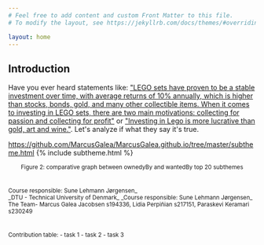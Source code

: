 ```yaml
---
# Feel free to add content and custom Front Matter to this file.
# To modify the layout, see https://jekyllrb.com/docs/themes/#overriding-theme-defaults

layout: home
---
```


## Introduction

Have you ever heard statements like: ["LEGO sets have proven to be a stable investment over time, with average returns of 10% annually, which is higher than stocks, bonds, gold, and many other collectible items. When it comes to investing in LEGO sets, there are two main motivations: collecting for passion and collecting for profit"](https://www.nerdcube.eu/guides/investing-in-lego/#:~:text=some%20extra%20cash.-,LEGO%20sets%20have%20proven%20to%20be%20a%20stable%20investment%20over,passion%20and%20collecting%20for%20profit) or ["Investing in Lego is more lucrative than gold, art and wine."](https://www.theguardian.com/lifeandstyle/2021/dec/10/investing-in-lego-more-lucrative-than-gold-study-suggests). Let's analyze if what they say it's true.

https://github.com/MarcusGalea/MarcusGalea.github.io/tree/master/subtheme.html
{% include subtheme.html %}

<center><small>Figure 2: comparative graph between ownedyBy and wantedBy top 20 subthemes</small></center>

<br>
<br>

<small>
Course responsible: Sune Lehmann Jørgensen_ <br>
_DTU - Technical University of Denmark_
_Course responsible: Sune Lehmann Jørgensen_ <br>
The Team- Marcus Galea Jacobsen  s194336, Lidia Perpiñian s217151, Paraskevi Keramari s230249 <br>
</small>

<br>
<br>

<small>
Contribution table:
- task 1
- task 2
- task 3
</small>
